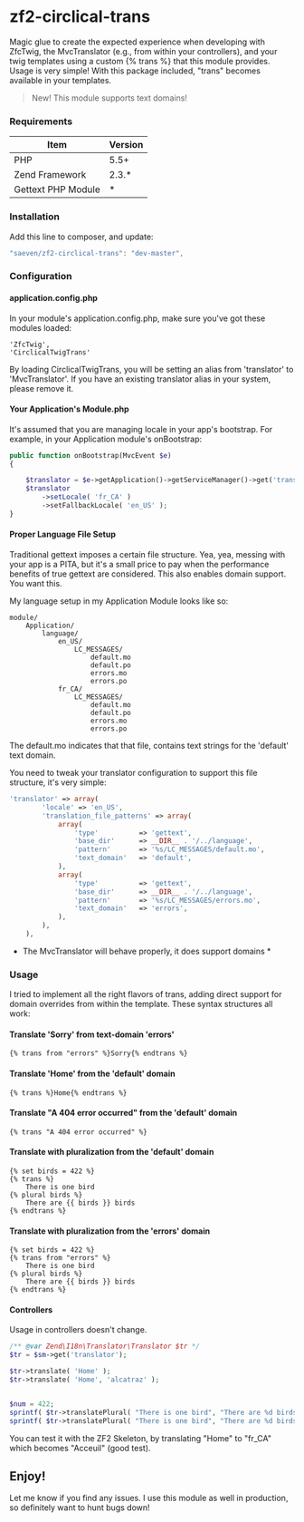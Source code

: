 # zf2-circlical-trans

Magic glue to create the expected experience when developing with ZfcTwig, the MvcTranslator (e.g., from within your controllers), and your twig templates using a custom {% trans %} that this module provides.  Usage is very simple! With this package included, "trans" becomes available in your templates.

> New! This module supports text domains!


### Requirements


|Item               |  Version     |
|-------------------|--------------|
|PHP                | 5.5+         |
|Zend Framework     | 2.3.*        |
|Gettext PHP Module | *            | 


### Installation

Add this line to composer, and update:

```js
"saeven/zf2-circlical-trans": "dev-master",
```

### Configuration


#### application.config.php

In your module's application.config.php, make sure you've got these modules loaded:

    'ZfcTwig',
    'CirclicalTwigTrans'

By loading CirclicalTwigTrans, you will be setting an alias from 'translator' to 'MvcTranslator'.  If you have an existing translator alias in your system, please remove it.

#### Your Application's Module.php

It's assumed that you are managing locale in your app's bootstrap.  For example, in your Application module's onBootstrap:

```php
public function onBootstrap(MvcEvent $e)
{

    $translator = $e->getApplication()->getServiceManager()->get('translator');
    $translator
        ->setLocale( 'fr_CA' )
        ->setFallbackLocale( 'en_US' );
}
```

#### Proper Language File Setup

Traditional gettext imposes a certain file structure.  Yea, yea, messing with your app is a PITA, but it's a small price to pay when the performance benefits of true gettext are considered. This also enables domain support.  You want this.

My language setup in my Application Module looks like so:
```
module/
    Application/
        language/
            en_US/
                LC_MESSAGES/
                    default.mo
                    default.po
                    errors.mo
                    errors.po
            fr_CA/
                LC_MESSAGES/
                    default.mo
                    default.po
                    errors.mo
                    errors.po
```

The default.mo indicates that that file, contains text strings for the 'default' text domain.  

You need to tweak your translator configuration to support this file structure, it's very simple:

```php
'translator' => array(
        'locale' => 'en_US',
        'translation_file_patterns' => array(
            array(
                'type'          => 'gettext',
                'base_dir'      => __DIR__ . '/../language',
                'pattern'       => '%s/LC_MESSAGES/default.mo',
                'text_domain'   => 'default',
            ),
            array(
                'type'          => 'gettext',
                'base_dir'      => __DIR__ . '/../language',
                'pattern'       => '%s/LC_MESSAGES/errors.mo',
                'text_domain'   => 'errors',
            ),
        ),
    ),
```

* The MvcTranslator will behave properly, it does support domains *


### Usage

I tried to implement all the right flavors of trans, adding direct support for domain overrides from within the template.  These syntax structures all work:


#### Translate 'Sorry' from text-domain 'errors'
```twig
{% trans from "errors" %}Sorry{% endtrans %}
```

#### Translate 'Home' from the 'default' domain
```twig
{% trans %}Home{% endtrans %}
```


#### Translate "A 404 error occurred" from the 'default' domain
```twig
{% trans "A 404 error occurred" %}
```

#### Translate with pluralization from the 'default' domain
```twig
{% set birds = 422 %}
{% trans %}
    There is one bird
{% plural birds %}
    There are {{ birds }} birds
{% endtrans %}
```


#### Translate with pluralization from the 'errors' domain
```twig
{% set birds = 422 %}
{% trans from "errors" %}
    There is one bird
{% plural birds %}
    There are {{ birds }} birds
{% endtrans %}
```

#### Controllers
Usage in controllers doesn't change.

```php
/** @var Zend\I18n\Translator\Translator $tr */
$tr = $sm->get('translator');

$tr->translate( 'Home' );
$tr->translate( 'Home', 'alcatraz' );


$num = 422;
sprintf( $tr->translatePlural( "There is one bird", "There are %d birds", 422 ), $num );
sprintf( $tr->translatePlural( "There is one bird", "There are %d birds", 422, 'errors' ), $num );
```


You can test it with the ZF2 Skeleton, by translating "Home" to "fr_CA" which becomes "Acceuil" (good test).

## Enjoy!

Let me know if you find any issues.  I use this module as well in production, so definitely want to hunt bugs down!
